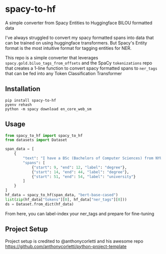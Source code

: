 # spacy-to-hf
A simple converter from Spacy Entities to Huggingface BILOU formatted data

I've always struggled to convert my spacy formatted spans into data that can be trained
on using huggingface transformers. But Spacy's Entity format is the most intuitive
format for tagging entities for NER.

This repo is a simple converter that leverages `spacy.gold.biluo_tags_from_offsets`
and the SpaCy `tokenizations` repo that creates a 1-line function to convert spacy
formatted spans to `ner_tags` that can be fed into any Token Classification Transformer

## Installation
```shell
pip install spacy-to-hf
pyenv rehash
python -m spacy download en_core_web_sm
````

## Usage
```python
from spacy_to_hf import spacy_to_hf
from datasets import Dataset

span_data = [
    {
        "text": "I have a BSc (Bachelors of Computer Sciences) from NYU",
        "spans": [
            {"start": 9, "end": 12, "label": "degree"},
            {"start": 14, "end": 44, "label": "degree"},
            {"start": 51, "end": 54, "label": "university"}
        ]
    }
]
hf_data = spacy_to_hf(span_data, "bert-base-cased")
list(zip(hf_data["tokens"][0], hf_data["ner_tags"][0]))
ds = Dataset.from_dict(hf_data)
```

From here, you can label-index your ner_tags and prepare for fine-tuning

## Project Setup
Project setup is credited to @anthonycorletti and his awesome repo
https://github.com/anthonycorletti/python-project-template
